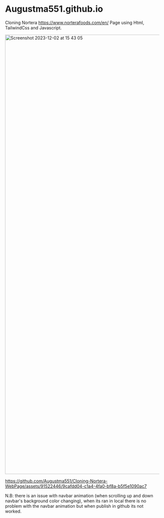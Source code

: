 # Augustma551.github.io
Cloning Nortera https://www.norterafoods.com/en/ Page using Html, TailwindCss and Javascript.

<img width="1436" alt="Screenshot 2023-12-02 at 15 43 05" src="https://github.com/Augustma551/Cloning-Nortera-WebPage/assets/91522446/1ed323b9-6d06-4f8e-beb0-c89e44e8e731">



https://github.com/Augustma551/Cloning-Nortera-WebPage/assets/91522446/9cafdd04-c1a4-4fa0-bf8a-b5f5e1090ac7





N.B: there is an issue with navbar animation (when scrolling up and down navbar's background color changing), when its ran in local there is no problem with the navbar animation but when publish in github its not worked.
